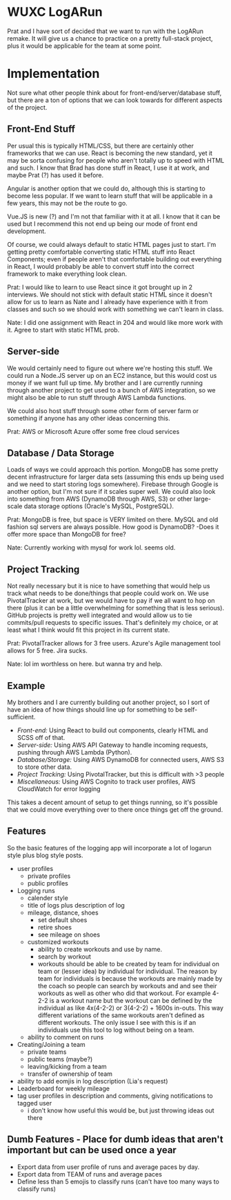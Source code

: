 # WUXC LogARun

Prat and I have sort of decided that we want to run with the LogARun remake. It will give us a chance to practice on a pretty full-stack project, plus it would be applicable for the team at some point.

# Implementation

Not sure what other people think about for front-end/server/database stuff, but there are a ton of options that we can look towards for different aspects of the project.

## Front-End Stuff

Per usual this is typically HTML/CSS, but there are certainly other frameworks that we can use. React is becoming the new standard, yet it may be sorta confusing for people who aren't totally up to speed with HTML and such. I know that Brad has done stuff in React, I use it at work, and maybe Prat (?) has used it before.

Angular is another option that we could do, although this is starting to become less popular. If we want to learn stuff that will be applicable in a few years, this may not be the route to go.

Vue.JS is new (?) and I'm not that familiar with it at all. I know that it can be used but I recommend this not end up being our mode of front end development.

Of course, we could always default to static HTML pages just to start. I'm getting pretty comfortable converting static HTML stuff into React Components; even if people aren't that comfortable building out everything in React, I would probably be able to convert stuff into the correct framework to make everything look clean.

Prat: I would like to learn to use React since it got brought up in 2 interviews. We should not stick with default static HTML since it doesn't allow for us to learn as Nate and I already have experience with it from classes and such so we should work with something we can't learn in class.

Nate: I did one assignment with React in 204 and would like more work with it. Agree to start with static HTML prob.

## Server-side

We would certainly need to figure out where we're hosting this stuff. We could run a Node.JS server up on an EC2 instance, but this would cost us money if we want full up time. My brother and I are currently running through another project to get used to a bunch of AWS integration, so we might also be able to run stuff through AWS Lambda functions.

We could also host stuff through some other form of server farm or something if anyone has any other ideas concerning this.

Prat: AWS or Microsoft Azure offer some free cloud services

## Database / Data Storage

Loads of ways we could approach this portion. MongoDB has some pretty decent infrastructure for larger data sets (assuming this ends up being used and we need to start storing logs somewhere). Firebase through Google is another option, but I'm not sure if it scales super well. We could also look into something from AWS (DynamoDB through AWS, S3) or other large-scale data storage options (Oracle's MySQL, PostgreSQL).

Prat: MongoDB is free, but space is VERY limited on there. MySQL and old fashion sql servers are always possible. How good is DynamoDB? -Does it offer more space than MongoDB for free?

Nate: Currently working with mysql for work lol. seems old.

## Project Tracking

Not really necessary but it is nice to have something that would help us track what needs to be done/things that people could work on. We use PivotalTracker at work, but we would have to pay if we all want to hop on there (plus it can be a little overwhelming for something that is less serious). GitHub projects is pretty well integrated and would allow us to tie commits/pull requests to specific issues. That's definitely my choice, or at least what I think would fit this project in its current state.

Prat: PivotalTracker allows for 3 free users. Azure's Agile management tool allows for 5 free. Jira sucks.

Nate: lol im worthless on here. but wanna try and help.

## Example

My brothers and I are currently building out another project, so I sort of have an idea of how things should line up for something to be self-sufficient.

- *Front-end:* Using React to build out components, clearly HTML and SCSS off of that.
- *Server-side:* Using AWS API Gateway to handle incoming requests, pushing through AWS Lambda (Python).
- *Database/Storage:* Using AWS DynamoDB for connected users, AWS S3 to store other data.
- *Project Tracking:* Using PivotalTracker, but this is difficult with >3 people
- *Miscellaneous:* Using AWS Cognito to track user profiles, AWS CloudWatch for error logging

This takes a decent amount of setup to get things running, so it's possible that we could move everything over to there once things get off the ground.

## Features

So the basic features of the logging app will incorporate a lot of logarun style plus blog style posts. 
  - user profiles
    - private profiles
    - public profiles
  - Logging runs
    - calender style
    - title of logs plus description of log
    - mileage, distance, shoes
      - set default shoes
      - retire shoes
      - see mileage on shoes
    - customized workouts
      - ability to create workouts and use by name. 
      - search by workout
      - workouts should be able to be created by team for individual on team or (lesser idea) by individual for individual.
        The reason by team for individuals is because the workouts are mainly made by the coach so people can search by workouts and 
        and see their workouts as well as other who did that workout.
        For example 4-2-2 is a workout name but the workout can be defined by the individual as like 4x(4-2-2) or 3(4-2-2) + 1600s in-outs. This way different variations of the same workouts aren't defined as different workouts. The only issue I see with this is if an individuals use this tool to log without being on a team. 
     - ability to comment on runs
  - Creating/Joining a team
    - private teams
    - public teams (maybe?) 
    - leaving/kicking from a team
    - transfer of ownership of team
  - ability to add eomjis in log description (Lia's request)
  - Leaderboard for weekly mileage
  - tag user profiles in description and comments, giving notifications to tagged user
    - i don't know how useful this would be, but just throwing ideas out there
    
 ## Dumb Features - Place for dumb ideas that aren't important but can be used once a year
  - Export data from user profile of runs and average paces by day.
  - Export data from TEAM of runs and average paces
  - Define less than 5 emojis to classify runs  (can't have too many ways to classify runs)
    
  
  
  
